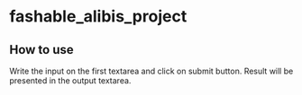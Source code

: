 # fashable_alibis_project

## How to use

Write the input on the first textarea and click on submit button.
Result will be presented in the output textarea.

